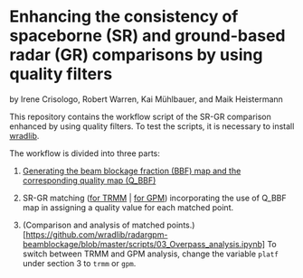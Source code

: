 # Enhancing the consistency of spaceborne (SR) and ground-based radar (GR) comparisons by using quality filters

by Irene Crisologo, Robert Warren, Kai Mühlbauer, and Maik Heistermann

This repository contains the workflow script of the SR-GR comparison enhanced by using quality filters. To test the scripts, it is necessary to install [wradlib](https://github.com/wradlib/wradlib).

The workflow is divided into three parts:

1. [Generating the beam blockage fraction (BBF) map and the corresponding quality map (Q_BBF)](https://github.com/wradlib/radargpm-beamblockage/blob/master/scripts/00_Beam_Blockage_Map.ipynb)

2. SR-GR matching ([for TRMM](https://github.com/wradlib/radargpm-beamblockage/blob/master/scripts/01_Workflow_TRMM.ipynb) | [for GPM](https://github.com/wradlib/radargpm-beamblockage/blob/master/scripts/02_Workflow_GPM.ipynb)) incorporating the use of Q_BBF map in assigning a quality value for each matched point. 

3. (Comparison and analysis of matched points.)[https://github.com/wradlib/radargpm-beamblockage/blob/master/scripts/03_Overpass_analysis.ipynb] To switch between TRMM and GPM analysis, change the variable `platf` under section 3 to `trmm` or `gpm`.
